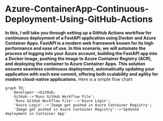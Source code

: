 # Azure-ContainerApp-Continuous-Deployment-Using-GitHub-Actions

**In this, I will take you through setting up a GitHub Actions workflow for continuous deployment of a FastAPI application using Docker and Azure Container Apps. FastAPI is a modern web framework known for its high performance and ease of use. In this scenario, we will automate the process of logging into your Azure account, building the FastAPI app into a Docker image, pushing the image to Azure Container Registry (ACR), and deploying the container to Azure Container Apps. This solution ensures seamless continuous deployment, automatically updating your application with each new commit, offering both scalability and agility for modern cloud-native applications.**
Here is a simple flow chart:

```mermaid
graph TD;
    Developer-->GitHub;
    GitHub-->'Runs GitHub Workflow File';
    'Runs GitHub Workflow File'-->'Azure Login';
    'Azure Login'-->'Image get pushed in Azure Container Registry';
    'Image get pushed in Azure Container Registry'-->'Updated deployment in Container App'
```
